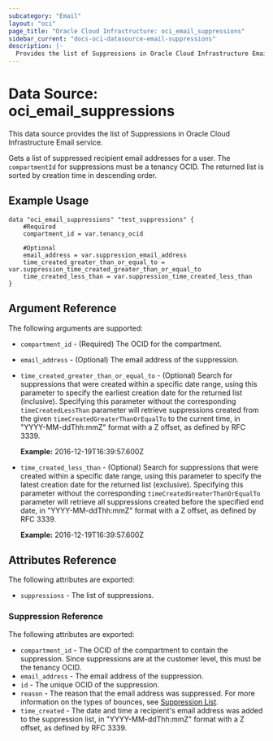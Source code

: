```yaml
---
subcategory: "Email"
layout: "oci"
page_title: "Oracle Cloud Infrastructure: oci_email_suppressions"
sidebar_current: "docs-oci-datasource-email-suppressions"
description: |-
  Provides the list of Suppressions in Oracle Cloud Infrastructure Email service
---
```


# Data Source: oci_email_suppressions
This data source provides the list of Suppressions in Oracle Cloud Infrastructure Email service.

Gets a list of suppressed recipient email addresses for a user. The
`compartmentId` for suppressions must be a tenancy OCID. The returned list
is sorted by creation time in descending order.


## Example Usage

```hcl
data "oci_email_suppressions" "test_suppressions" {
	#Required
	compartment_id = var.tenancy_ocid

	#Optional
	email_address = var.suppression_email_address
	time_created_greater_than_or_equal_to = var.suppression_time_created_greater_than_or_equal_to
	time_created_less_than = var.suppression_time_created_less_than
}
```

## Argument Reference

The following arguments are supported:

* `compartment_id` - (Required) The OCID for the compartment.
* `email_address` - (Optional) The email address of the suppression.
* `time_created_greater_than_or_equal_to` - (Optional) Search for suppressions that were created within a specific date range, using this parameter to specify the earliest creation date for the returned list (inclusive). Specifying this parameter without the corresponding `timeCreatedLessThan` parameter will retrieve suppressions created from the given `timeCreatedGreaterThanOrEqualTo` to the current time, in "YYYY-MM-ddThh:mmZ" format with a Z offset, as defined by RFC 3339.

	**Example:** 2016-12-19T16:39:57.600Z 
* `time_created_less_than` - (Optional) Search for suppressions that were created within a specific date range, using this parameter to specify the latest creation date for the returned list (exclusive). Specifying this parameter without the corresponding `timeCreatedGreaterThanOrEqualTo` parameter will retrieve all suppressions created before the specified end date, in "YYYY-MM-ddThh:mmZ" format with a Z offset, as defined by RFC 3339.

	**Example:** 2016-12-19T16:39:57.600Z 


## Attributes Reference

The following attributes are exported:

* `suppressions` - The list of suppressions.

### Suppression Reference

The following attributes are exported:

* `compartment_id` - The OCID of the compartment to contain the suppression. Since suppressions are at the customer level, this must be the tenancy OCID. 
* `email_address` - The email address of the suppression.
* `id` - The unique OCID of the suppression.
* `reason` - The reason that the email address was suppressed. For more information on the types of bounces, see [Suppression List](https://docs.cloud.oracle.com/iaas/Content/Email/Concepts/overview.htm#components).
* `time_created` - The date and time a recipient's email address was added to the suppression list, in "YYYY-MM-ddThh:mmZ" format with a Z offset, as defined by RFC 3339. 

